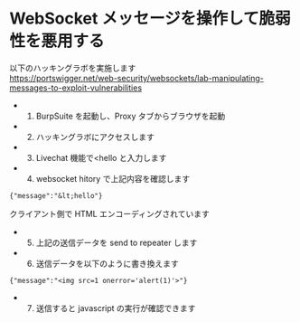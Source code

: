 # WebSocket メッセージを操作して脆弱性を悪用する

以下のハッキングラボを実施します  
https://portswigger.net/web-security/websockets/lab-manipulating-messages-to-exploit-vulnerabilities

- 1. BurpSuite を起動し、Proxy タブからブラウザを起動
- 2. ハッキングラボにアクセスします
- 3. Livechat 機能で<hello と入力します
- 4. websocket hitory で上記内容を確認します

```
{"message":"&lt;hello"}
```

クライアント側で HTML エンコーディングされています

- 5. 上記の送信データを send to repeater します
- 6. 送信データを以下のように書き換えます

```
{"message":"<img src=1 onerror='alert(1)'>"}
```

- 7. 送信すると javascript の実行が確認できます
